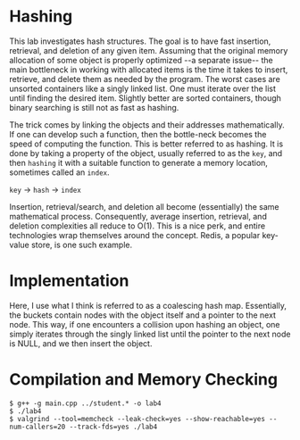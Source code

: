 # Hashing

This lab investigates hash structures. The goal is to have fast insertion,
retrieval, and deletion of any given item. Assuming that the original memory
allocation of some object is properly optimized --a separate issue-- the main
bottleneck in working with allocated items is the time it takes to insert,
retrieve, and delete them as needed by the program. The worst cases are
unsorted containers like a singly linked list. One must iterate over the list
until finding the desired item.  Slightly better are sorted containers, though
binary searching is still not as fast as hashing. 

The trick comes by linking the objects and their addresses mathematically. If
one can develop such a function, then the bottle-neck becomes the speed of 
computing the function. This is better referred to as hashing. It is done by
taking a property of the object, usually referred to as the `key`, and then
`hashing` it with a suitable function to generate a memory location, sometimes
called an `index`.

`key` -> `hash` -> `index`

Insertion, retrieval/search, and deletion all become (essentially) the same
mathematical process. Consequently, average insertion, retrieval, and deletion
complexities all reduce to O(1).  This is a nice perk, and entire technologies
wrap themselves around the concept. Redis, a popular key-value store, is one 
such example.

# Implementation

Here, I use what I think is referred to as a coalescing hash map. Essentially, 
the buckets contain nodes with the object itself and a pointer to the next 
node. This way, if one encounters a collision upon hashing an object, one 
simply iterates through the singly linked list until the pointer to the next 
node is NULL, and we then insert the object.

# Compilation and Memory Checking

    $ g++ -g main.cpp ../student.* -o lab4
    $ ./lab4
    $ valgrind --tool=memcheck --leak-check=yes --show-reachable=yes --num-callers=20 --track-fds=yes ./lab4


